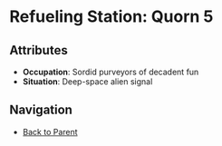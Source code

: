 # Refueling Station: Quorn 5

## Attributes
- **Occupation**: Sordid purveyors of decadent fun
- **Situation**: Deep-space alien signal


## Navigation
- [Back to Parent](../)
